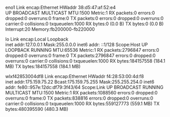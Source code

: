eno1      Link encap:Ethernet  HWaddr 38:d5:47:af:52:e4  
          UP BROADCAST MULTICAST  MTU:1500  Metric:1
          RX packets:0 errors:0 dropped:0 overruns:0 frame:0
          TX packets:0 errors:0 dropped:0 overruns:0 carrier:0
          collisions:0 txqueuelen:1000 
          RX bytes:0 (0.0 B)  TX bytes:0 (0.0 B)
          Interrupt:20 Memory:fb200000-fb220000 

lo        Link encap:Local Loopback  
          inet addr:127.0.0.1  Mask:255.0.0.0
          inet6 addr: ::1/128 Scope:Host
          UP LOOPBACK RUNNING  MTU:65536  Metric:1
          RX packets:2796847 errors:0 dropped:0 overruns:0 frame:0
          TX packets:2796847 errors:0 dropped:0 overruns:0 carrier:0
          collisions:0 txqueuelen:1000 
          RX bytes:184157558 (184.1 MB)  TX bytes:184157558 (184.1 MB)

wlxf42853004df8 Link encap:Ethernet  HWaddr f4:28:53:00:4d:f8  
          inet addr:175.159.75.22  Bcast:175.159.75.255  Mask:255.255.254.0
          inet6 addr: fe80::957e:12dc:df79:3f43/64 Scope:Link
          UP BROADCAST RUNNING MULTICAST  MTU:1500  Metric:1
          RX packets:1088560 errors:0 dropped:0 overruns:0 frame:0
          TX packets:838816 errors:0 dropped:0 overruns:0 carrier:0
          collisions:0 txqueuelen:1000 
          RX bytes:559127773 (559.1 MB)  TX bytes:480395590 (480.3 MB)

